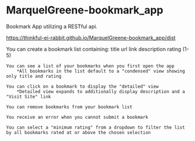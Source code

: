 # MarquelGreene-bookmark_app
Bookmark App utilizing a RESTful api.

https://thinkful-ei-rabbit.github.io/MarquelGreene-bookmark_app/dist

   You can create a bookmark list containing:
        title
        url link
        description
        rating (1-5)

    You can see a list of your bookmarks when you first open the app
        *All bookmarks in the list default to a "condensed" view showing only title and rating

    You can click on a bookmark to display the "detailed" view
        *Detailed view expands to additionally display description and a "Visit Site" link

    You can remove bookmarks from your bookmark list

    You receive an error when you cannot submit a bookmark

    You can select a "minimum rating" from a dropdown to filter the list by all bookmarks rated at or above the chosen selection
